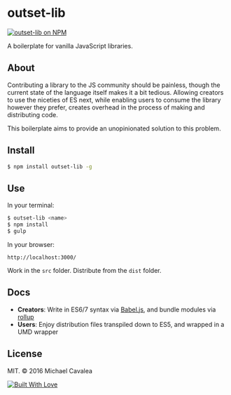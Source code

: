 # outset-lib

[![outset-lib on NPM](https://img.shields.io/npm/v/outset-lib.svg?style=flat-square)](https://www.npmjs.com/package/outset-lib)

A boilerplate for vanilla JavaScript libraries.

## About

Contributing a library to the JS community should be painless, though the current state of the language itself makes it a bit tedious. Allowing creators to use the niceties of ES next, while enabling users to consume the library however they prefer, creates overhead in the process of making and distributing code.

This boilerplate aims to provide an unopinionated solution to this problem.

## Install

```bash
$ npm install outset-lib -g
```

## Use

In your terminal:

```bash
$ outset-lib <name>
$ npm install
$ gulp
```

In your browser:

```
http://localhost:3000/
```

Work in the `src` folder. Distribute from the `dist` folder.

## Docs

* **Creators**: Write in ES6/7 syntax via [Babel.js](https://babeljs.io/), and bundle modules via [rollup](https://github.com/rollup/rollup)
* **Users**: Enjoy distribution files transpiled down to ES5, and wrapped in a UMD wrapper

## License

MIT. © 2016 Michael Cavalea

[![Built With Love](http://forthebadge.com/images/badges/built-with-love.svg)](http://forthebadge.com)
